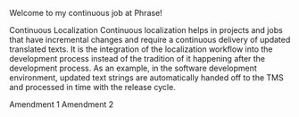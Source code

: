 Welcome to my continuous job at Phrase! 

Continuous Localization
Continuous localization helps in projects and jobs that have incremental changes and require a continuous delivery of updated translated texts. It is the integration of the localization workflow into the development process instead of the tradition of it happening after the development process. As an example, in the software development environment, updated text strings are automatically handed off to the TMS and processed in time with the release cycle.


Amendment 1 Amendment 2

